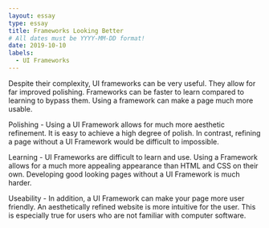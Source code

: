 ```yaml
---
layout: essay
type: essay
title: Frameworks Looking Better
# All dates must be YYYY-MM-DD format!
date: 2019-10-10
labels:
  - UI Frameworks
---
```


Despite their complexity, UI frameworks can be very useful. They allow for far improved polishing. Frameworks can be faster to learn compared to learning to bypass them. Using a framework can make a page much more usable.

Polishing - Using a UI Framework allows for much more aesthetic refinement. It is easy to achieve a high degree of polish. In contrast, refining a page without a UI Framework would be difficult to impossible.

Learning - UI Frameworks are difficult to learn and use. Using a Framework allows for a much more appealing appearance than HTML and CSS on their own. Developing good looking pages without a UI Framework is much harder.

Useability - In addition, a UI Framework can make your page more user friendly. An aesthetically refined website is more intuitive for the user. This is especially true for users who are not familiar with computer software.
